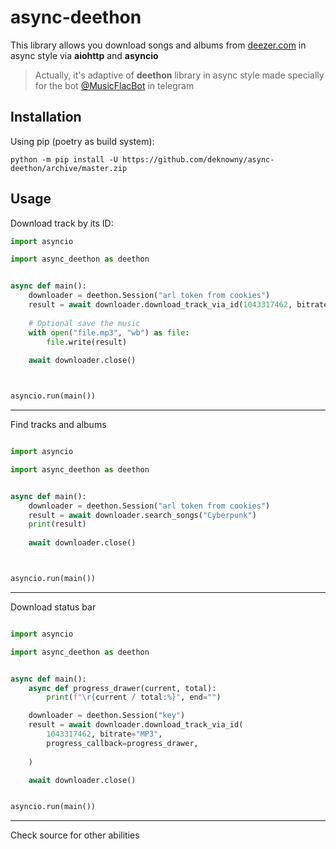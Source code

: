 # async-deethon
This library allows you download songs and albums from [deezer.com](https://deezer.com) in async style via __aiohttp__ and __asyncio__

> Actually, it's adaptive of __deethon__ library in async style made specially for the bot [@MusicFlacBot](https://telegram.im/@MusicFlacBot) in telegram


## Installation
Using pip (poetry as build system):
```shell
python -m pip install -U https://github.com/deknowny/async-deethon/archive/master.zip
```

## Usage
Download track by its ID:
```python
import asyncio

import async_deethon as deethon


async def main():
    downloader = deethon.Session("arl token from cookies")
    result = await downloader.download_track_via_id(1043317462, bitrate="MP3")
    
    # Optional save the music
    with open("file.mp3", "wb") as file:
        file.write(result)
        
    await downloader.close()



asyncio.run(main())
```
***
Find tracks and albums
```python

import asyncio

import async_deethon as deethon


async def main():
    downloader = deethon.Session("arl token from cookies")
    result = await downloader.search_songs("Cyberpunk")
    print(result)
    
    await downloader.close()



asyncio.run(main())
```
***
Download status bar
```python

import asyncio

import async_deethon as deethon


async def main():
    async def progress_drawer(current, total):
        print(f"\r{current / total:%}", end="")

    downloader = deethon.Session("key")
    result = await downloader.download_track_via_id(
        1043317462, bitrate="MP3",
        progress_callback=progress_drawer,
        
    )

    await downloader.close()


asyncio.run(main())
```
***
Check source for other abilities

